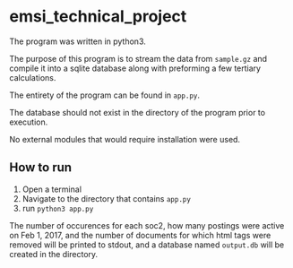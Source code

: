 # emsi_technical_project

The program was written in python3.

The purpose of this program is to stream the data from `sample.gz` and compile it into a sqlite database along with preforming a few tertiary calculations.

The entirety of the program can be found in `app.py`.

The database should not exist in the directory of the program prior to execution.

No external modules that would require installation were used.

## How to run
1. Open a terminal
2. Navigate to the directory that contains `app.py`
3. run `python3 app.py`

The number of occurences for each soc2, how many postings were active on Feb 1, 2017, and the number of documents for which html tags were removed will be printed to stdout, and a database named `output.db` will be created in the directory.
